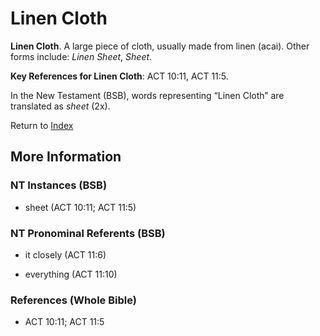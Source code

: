 # Linen Cloth
**Linen Cloth**. 
A large piece of cloth, usually made from linen (acai). 
Other forms include: 
*Linen Sheet*, *Sheet*. 


**Key References for Linen Cloth**: 
ACT 10:11, ACT 11:5. 




In the New Testament (BSB), words representing “Linen Cloth” are translated as 
*sheet* (2x). 


Return to [Index](00-Index.md)

## More Information

### NT Instances (BSB)

* sheet (ACT 10:11; ACT 11:5)



### NT Pronominal Referents (BSB)

* it closely (ACT 11:6)

* everything (ACT 11:10)



### References (Whole Bible)

* ACT 10:11; ACT 11:5



